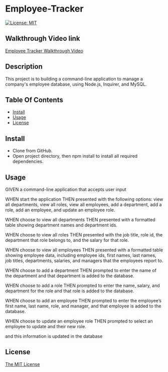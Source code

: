 # Employee-Tracker
 [![License: MIT](https://img.shields.io/badge/License-MIT-yellow.svg)](https://opensource.org/licenses/MIT)


## Walkthrough Video link

[Employee Tracker Walkthrough Video](https://drive.google.com/file/d/1DxfrPD9YMhBudhSVbGsEJ5tw_xn2kNZT/view)
 ## Description
This project is to building a command-line application to manage a company's employee database, using Node.js, Inquirer, and MySQL.
## Table Of Contents

* [Install](#install)
* [Usage](#usage)
* [License](#license)



## Install

- Clone from GitHub.
- Open project directory, then npm install to install all required dependencies.

## Usage

GIVEN a command-line application that accepts user input

WHEN start the application
THEN presented with the following options: view all departments, view all roles, view all employees, add a department, add a role, add an employee, and update an employee role.

WHEN choose to view all departments
THEN presented with a formatted table showing department names and department ids.

WHEN choose to view all roles
THEN  presented with the job title, role id, the department that role belongs to, and the salary for that role.

WHEN choose to view all employees
THEN  presented with a formatted table showing employee data, including employee ids, first names, last names, job titles, departments, salaries, and managers that the employees report to.

WHEN choose to add a department
THEN  prompted to enter the name of the department and that department is added to the database.

WHEN choose to add a role
THEN  prompted to enter the name, salary, and department for the role and that role is added to the database.

WHEN choose to add an employee
THEN  prompted to enter the employee’s first name, last name, role, and manager, and that employee is added to the database.

WHEN choose to update an employee role
THEN  prompted to select an employee to update and their new role.

and this information is updated in the database 


## License
[The MIT License](https://opensource.org/licenses/MIT)
